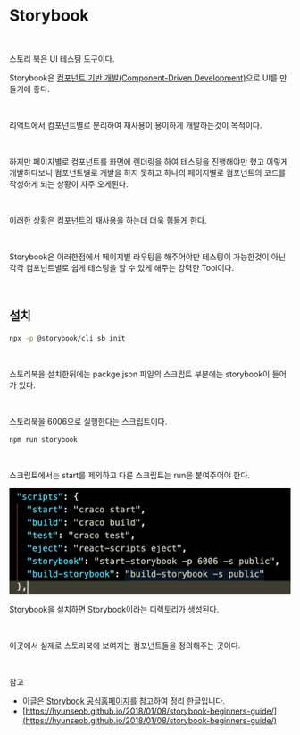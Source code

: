 # Storybook

<br>

스토리 북은 UI 테스팅 도구이다.

Storybook은 [컴포넌트 기반 개발(Component-Driven Development)](https://www.componentdriven.org/)으로 UI를 만들기에 좋다.

<br>

리액트에서 컴포넌트별로 분리하여 재사용이 용이하게 개발하는것이 목적이다.

<br>

하지만 페이지별로 컴포넌트를 화면에 렌더링을 하여 테스팅을 진행해야만 했고 이렇게 개발하다보니 컴포넌트별로 개발을 하지 못하고 하나의 페이지별로 컴포넌트의 코드를 작성하게 되는 상황이 자주 오게된다.

<br>

이러한 상황은 컴포넌트의 재사용을 하는데 더욱 힘들게 한다.

<br>

Storybook은 이러한점에서 페이지별 라우팅을 해주어야만 테스팅이 가능한것이 아닌 각각 컴포넌트별로 쉽게 테스팅을 할 수 있게 해주는 강력한 Tool이다.

<br>

## 설치

```bash
npx -p @storybook/cli sb init
```

<br>

스토리북을 설치한뒤에는 packge.json 파일의 스크립트 부분에는 storybook이 들어가 있다.

<br>

스토리북을 6006으로 실행한다는 스크립트이다.

```bash
npm run storybook
```

<br>

스크립트에서는 start를 제외하고 다른 스크립트는 run을 붙여주어야 한다.

![Storybook 설치](../Images/Storybook%20설치/Storybook설치-1.png)

Storybook을 설치하면 Storybook이라는 디렉토리가 생성된다.

<br>

이곳에서 실제로 스토리북에 보여지는 컴포넌트들을 정의해주는 곳이다.

<br>

참고

- 이글은 [Storybook 공식홈페이지](https://www.learnstorybook.com/)를 참고하여 정리 한글입니다.
- [https://hyunseob.github.io/2018/01/08/storybook-beginners-guide/](https://hyunseob.github.io/2018/01/08/storybook-beginners-guide/)